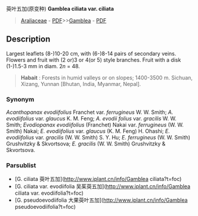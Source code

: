 萸叶五加(原变种) **Gamblea ciliata var. ciliata**

> [Araliaceae](http://www.iplant.cn/info/Araliaceae?t=foc) - [PDF](http://www.iplant.cn/foc/pdf/Araliaceae.pdf)>>[Gamblea](http://www.iplant.cn/info/Gamblea?t=foc) - [PDF](http://www.iplant.cn/foc/pdf/Gamblea.pdf)

## Description

Largest leaflets (8-)10-20 cm, with (6-)8-14 pairs of secondary veins. Flowers and fruit with (2 or)3 or 4(or 5) style branches. Fruit with a disk (1-)1.5-3 mm in diam. 2*n* = 48.

> **Habait** : 
> Forests in humid valleys or on slopes; 1400-3500 m. Sichuan, Xizang, Yunnan [Bhutan, India, Myanmar, Nepal].

### Synonym
*Acanthopanax evodiifolius* Franchet var. *ferrugineus* W. W. Smith; *A. evodiifolius* var. *glaucus* K. M. Feng; *A. evodii* *folius* var. *gracilis* W. W. Smith; *Evodiopanax evodiifolius* (Franchet) Nakai var. *ferrugineus* (W. W. Smith) Nakai; *E. evodiifolius* var. *glaucus* (K. M. Feng) H. Ohashi; *E. evodiifolius* var. *gracilis* (W. W. Smith) S. Y. Hu; *E. ferrugineus* (W. W. Smith) Grushvitzky & Skvortsova; *E.* *gracilis* (W. W. Smith) Grushvitzky & Skvortsova.

### Parsublist

* [G.  ciliata  萸叶五加](http://www.iplant.cn/info/Gamblea ciliata?t=foc)
* [G.  ciliata var. evodiifolia  吴茱萸五加](http://www.iplant.cn/info/Gamblea ciliata var. evodiifolia?t=foc)
* [G.  pseudoevodiifolia  大果萸叶五加](http://www.iplant.cn/info/Gamblea pseudoevodiifolia?t=foc)
